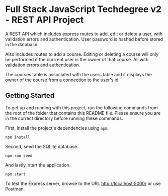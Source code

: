 
# Full Stack JavaScript Techdegree v2 - REST API Project

A REST API which includes express routes to add, edit or delete a user, with validation errors and authentication. User password is hashed before stored in the database. 

Also includes routes to add a course. Editing or deleting a course will only be performed if the currrent user is the owner of that course. All with validation errors and authentication. 

The courses table is associated with the users table and it displays the owner of the course from a connection to the user's id.

## Getting Started

To get up and running with this project, run the following commands from the root of the folder that contains this README file. Please ensure you are in the correct directory before running these commands.

First, install the project's dependencies using `npm`.

```
npm install

```

Second, seed the SQLite database.

```
npm run seed
```

And lastly, start the application.

```
npm start
```

To test the Express server, browse to the URL [http://localhost:5000/](http://localhost:5000/) or use Postman.



